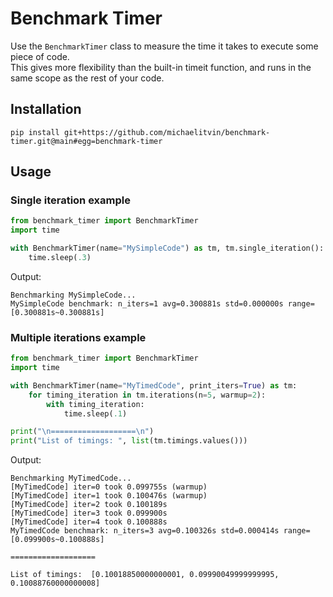 # Benchmark Timer

Use the `BenchmarkTimer` class to measure the time it takes to execute some piece of code. \
This gives more flexibility than the built-in timeit function, and runs in the same scope as the rest of your code.

## Installation

```
pip install git+https://github.com/michaelitvin/benchmark-timer.git@main#egg=benchmark-timer
```

## Usage

### Single iteration example
```python
from benchmark_timer import BenchmarkTimer
import time

with BenchmarkTimer(name="MySimpleCode") as tm, tm.single_iteration():
    time.sleep(.3)
```

Output:
```text
Benchmarking MySimpleCode...
MySimpleCode benchmark: n_iters=1 avg=0.300881s std=0.000000s range=[0.300881s~0.300881s]
```

### Multiple iterations example
```python
from benchmark_timer import BenchmarkTimer
import time

with BenchmarkTimer(name="MyTimedCode", print_iters=True) as tm:
    for timing_iteration in tm.iterations(n=5, warmup=2):
        with timing_iteration:
            time.sleep(.1)

print("\n===================\n")
print("List of timings: ", list(tm.timings.values()))
```

Output:
```text
Benchmarking MyTimedCode...
[MyTimedCode] iter=0 took 0.099755s (warmup)
[MyTimedCode] iter=1 took 0.100476s (warmup)
[MyTimedCode] iter=2 took 0.100189s 
[MyTimedCode] iter=3 took 0.099900s 
[MyTimedCode] iter=4 took 0.100888s 
MyTimedCode benchmark: n_iters=3 avg=0.100326s std=0.000414s range=[0.099900s~0.100888s]

===================

List of timings:  [0.10018850000000001, 0.09990049999999995, 0.10088760000000008]
```
